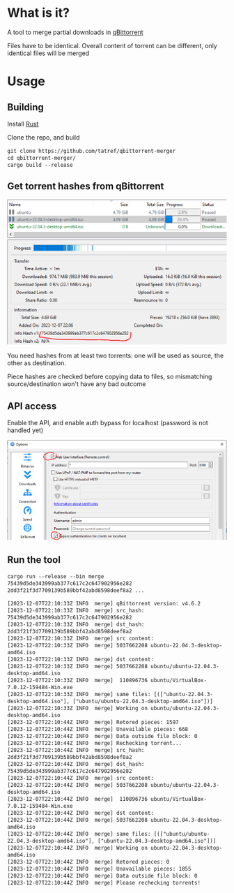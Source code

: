 # What is it?

A tool to merge partial downloads in [qBittorrent](https://www.qbittorrent.org/)

Files have to be identical. Overall content of torrent can be different, only identical files will be merged

# Usage
## Building
Install [Rust](https://www.rust-lang.org/)

Clone the repo, and build

```
git clone https://github.com/tatref/qbittorrent-merger
cd qbittorrent-merger/
cargo build --release
```

## Get torrent hashes from qBittorrent

![qbittorrent_hash](doc/qbittorrent_hash.PNG)

You need hashes from at least two torrents: one will be used as source, the other as destination.

Piece hashes are checked before copying data to files, so mismatching source/destination won't have any bad outcome

## API access

Enable the API, and enable auth bypass for localhost (password is not handled yet)

![qbittorrent_api](doc/qbittorrent_api.PNG)

## Run the tool

```
cargo run --release --bin merge 75439d5de343999ab377c617c2c647902956e282 2dd3f21f3d7709139b589bbf42abd8598deef8a2 ...
```

```
[2023-12-07T22:10:33Z INFO  merge] qBittorrent version: v4.6.2
[2023-12-07T22:10:33Z INFO  merge] src_hash: 75439d5de343999ab377c617c2c647902956e282
[2023-12-07T22:10:33Z INFO  merge] dst_hash: 2dd3f21f3d7709139b589bbf42abd8598deef8a2
[2023-12-07T22:10:33Z INFO  merge] src content:
[2023-12-07T22:10:33Z INFO  merge] 5037662208 ubuntu-22.04.3-desktop-amd64.iso
[2023-12-07T22:10:33Z INFO  merge] dst content:
[2023-12-07T22:10:33Z INFO  merge] 5037662208 ubuntu/ubuntu-22.04.3-desktop-amd64.iso
[2023-12-07T22:10:33Z INFO  merge]  110896736 ubuntu/VirtualBox-7.0.12-159484-Win.exe
[2023-12-07T22:10:33Z INFO  merge] same files: [(["ubuntu-22.04.3-desktop-amd64.iso"], ["ubuntu/ubuntu-22.04.3-desktop-amd64.iso"])]
[2023-12-07T22:10:33Z INFO  merge] Working on ubuntu/ubuntu-22.04.3-desktop-amd64.iso
[2023-12-07T22:10:44Z INFO  merge] Retored pieces: 1597
[2023-12-07T22:10:44Z INFO  merge] Unavailable pieces: 668
[2023-12-07T22:10:44Z INFO  merge] Data outside file block: 0
[2023-12-07T22:10:44Z INFO  merge] Rechecking torrent...
[2023-12-07T22:10:44Z INFO  merge] src_hash: 2dd3f21f3d7709139b589bbf42abd8598deef8a2
[2023-12-07T22:10:44Z INFO  merge] dst_hash: 75439d5de343999ab377c617c2c647902956e282
[2023-12-07T22:10:44Z INFO  merge] src content:
[2023-12-07T22:10:44Z INFO  merge] 5037662208 ubuntu/ubuntu-22.04.3-desktop-amd64.iso
[2023-12-07T22:10:44Z INFO  merge]  110896736 ubuntu/VirtualBox-7.0.12-159484-Win.exe
[2023-12-07T22:10:44Z INFO  merge] dst content:
[2023-12-07T22:10:44Z INFO  merge] 5037662208 ubuntu-22.04.3-desktop-amd64.iso
[2023-12-07T22:10:44Z INFO  merge] same files: [(["ubuntu/ubuntu-22.04.3-desktop-amd64.iso"], ["ubuntu-22.04.3-desktop-amd64.iso"])]
[2023-12-07T22:10:44Z INFO  merge] Working on ubuntu-22.04.3-desktop-amd64.iso
[2023-12-07T22:10:44Z INFO  merge] Retored pieces: 0
[2023-12-07T22:10:44Z INFO  merge] Unavailable pieces: 1855
[2023-12-07T22:10:44Z INFO  merge] Data outside file block: 0
[2023-12-07T22:10:44Z INFO  merge] Please rechecking torrents!
```

